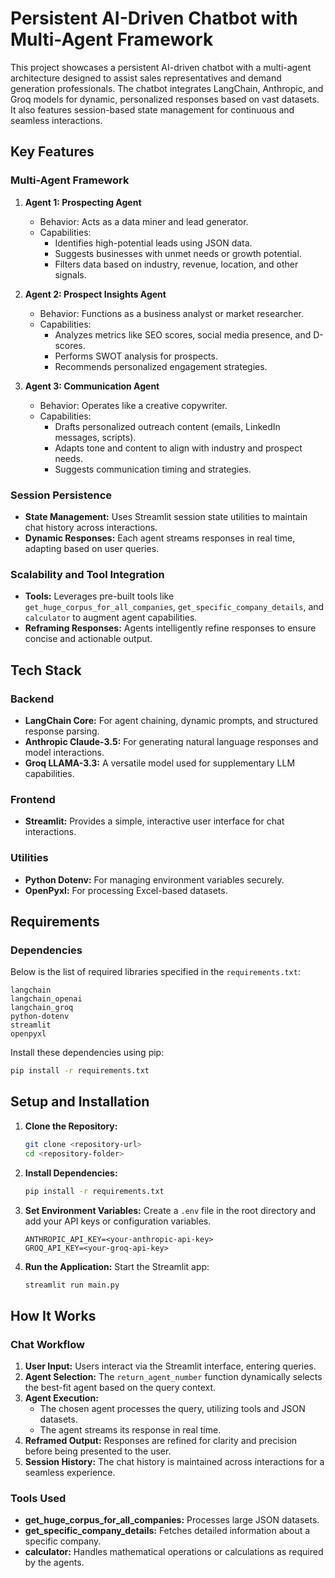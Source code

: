 # Persistent AI-Driven Chatbot with Multi-Agent Framework

This project showcases a persistent AI-driven chatbot with a multi-agent architecture designed to assist sales representatives and demand generation professionals. The chatbot integrates LangChain, Anthropic, and Groq models for dynamic, personalized responses based on vast datasets. It also features session-based state management for continuous and seamless interactions.

## Key Features

### Multi-Agent Framework
1. **Agent 1: Prospecting Agent**
   - Behavior: Acts as a data miner and lead generator.
   - Capabilities:
     - Identifies high-potential leads using JSON data.
     - Suggests businesses with unmet needs or growth potential.
     - Filters data based on  industry, revenue, location, and other signals.

2. **Agent 2: Prospect Insights Agent**
   - Behavior: Functions as a business analyst or market researcher.
   - Capabilities:
     - Analyzes metrics like SEO scores, social media presence, and D-scores.
     - Performs SWOT analysis for prospects.
     - Recommends personalized engagement strategies.

3. **Agent 3: Communication Agent**
   - Behavior: Operates like a creative copywriter.
   - Capabilities:
     - Drafts personalized outreach content (emails, LinkedIn messages, scripts).
     - Adapts tone and content to align with industry and prospect needs.
     - Suggests communication timing and strategies.

### Session Persistence
- **State Management:** Uses Streamlit session state utilities to maintain chat history across interactions.
- **Dynamic Responses:** Each agent streams responses in real time, adapting based on user queries.

### Scalability and Tool Integration
- **Tools:** Leverages pre-built tools like `get_huge_corpus_for_all_companies`, `get_specific_company_details`, and `calculator` to augment agent capabilities.
- **Reframing Responses:** Agents intelligently refine responses to ensure concise and actionable output.

## Tech Stack

### Backend
- **LangChain Core:** For agent chaining, dynamic prompts, and structured response parsing.
- **Anthropic Claude-3.5:** For generating natural language responses and model interactions.
- **Groq LLAMA-3.3:** A versatile model used for supplementary LLM capabilities.

### Frontend
- **Streamlit:** Provides a simple, interactive user interface for chat interactions.

### Utilities
- **Python Dotenv:** For managing environment variables securely.
- **OpenPyxl:** For processing Excel-based datasets.

## Requirements

### Dependencies
Below is the list of required libraries specified in the `requirements.txt`:

```
langchain
langchain_openai
langchain_groq
python-dotenv
streamlit
openpyxl
```

Install these dependencies using pip:

```bash
pip install -r requirements.txt
```

## Setup and Installation

1. **Clone the Repository:**
   ```bash
   git clone <repository-url>
   cd <repository-folder>
   ```

2. **Install Dependencies:**
   ```bash
   pip install -r requirements.txt
   ```

3. **Set Environment Variables:**
   Create a `.env` file in the root directory and add your API keys or configuration variables.
   ```env
   ANTHROPIC_API_KEY=<your-anthropic-api-key>
   GROQ_API_KEY=<your-groq-api-key>
   ```

4. **Run the Application:**
   Start the Streamlit app:
   ```bash
   streamlit run main.py
   ```

## How It Works

### Chat Workflow
1. **User Input:** Users interact via the Streamlit interface, entering queries.
2. **Agent Selection:** The `return_agent_number` function dynamically selects the best-fit agent based on the query context.
3. **Agent Execution:**
   - The chosen agent processes the query, utilizing tools and JSON datasets.
   - The agent streams its response in real time.
4. **Reframed Output:** Responses are refined for clarity and precision before being presented to the user.
5. **Session History:** The chat history is maintained across interactions for a seamless experience.

### Tools Used
- **get_huge_corpus_for_all_companies:** Processes large JSON datasets.
- **get_specific_company_details:** Fetches detailed information about a specific company.
- **calculator:** Handles mathematical operations or calculations as required by the agents.
